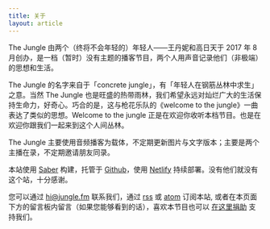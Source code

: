 ```yaml
---
title: 关于
layout: article
---
```

The Jungle 由两个（终将不会年轻的）年轻人——王丹妮和高日天于 2017 年 8 月创办，是一档（暂时）没有主题的播客节目，两个人用声音记录他们（非极端）的思想和生活。

The Jungle 的名字来自于「concrete jungle」，有「年轻人在钢筋丛林中求生」之意。当然 The Jungle 也是旺盛的热带雨林，我们希望永远对灿烂广大的生活保持生命力，好奇心。巧合的是，这与枪花乐队的《welcome to the jungle》一曲表达了类似的思想。Welcome to the jungle 正是在欢迎你收听本档节目。也是在欢迎你跟我们一起来到这个人间丛林。

The Jungle 主要使用音频播客为载体，不定期更新图片与文字版本；主要是两个主播在录，不定期邀请朋友同录。

本站使用 [Saber](https://saber.land/) 构建，托管于 [Github](https://github.com/gaoryrt/fm4.me)，使用 [Netlify](https://www.netlify.com/) 持续部署。没有他们就没有这个站，十分感谢。

您可以通过 [hi@jungle.fm](mailto://hi@jungle.fm) 联系我们，通过 [rss](//jungle.fm/rss2.xml) 或 [atom](//jungle.fm/atom.xml) 订阅本站, 或者在本页面下方的留言板内留言（如果您能够看到的话），喜欢本节目也可以 [在这里捐助](/donate) 支持我们。
